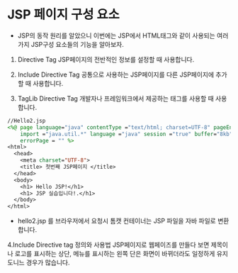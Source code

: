 # JSP 페이지 구성 요소

- JSP의 동작 원리를 알았으니 이번에는 JSP에서 HTML태그와 같이 사용되는 여러가지 JSP구성 요소들의 기능을 알아보자.

1. Directive Tag
JSP페이지의 전반적인 정보를 설정할 때 사용합니다.

2. Include Directive Tag
공통으로 사용하는 JSP페이지를 다른 JSP페이지에 추가할 때 사용합니다.

3. TagLib Directive Tag
개발자나 프레임워크에서 제공하는 태그를 사용할 때 사용합니다.


``` jsp
//Hello2.jsp
<%@ page language="java" contentType ="text/html; charset=UTF-8" pageEncoding ="UTF-8"\
    import ="java.util.*" language ="java" session ="true" buffer="8kb" autoFlush ="true" isThreadSafe ="true" isErrorPage ="false" 
    errorPage = "" %>
<html>
  <head>
    <meta charset="UTF-8">
    <title> 첫번째 JSP페이지 </title>
  </head>
  <body>
    <h1> Hello JSP!</h1>
    <h1> JSP 실습입니다!.</h1>
  </body>
</html>
```

- hello2.jsp 를 브라우저에서 요청시 톰캣 컨테이너는 JSP 파일을 자바 파일로 변환합니다.


4.Include Directive tag 정의와 사용법
JSP페이지로 웹페이즈를 만들다 보면 제목이나 로고를 표시하는 상단, 메뉴를 표시하는 왼쪽 단은 화면이 바뀌더라도 일정하게 유지도니느 경우가 많습니다.





